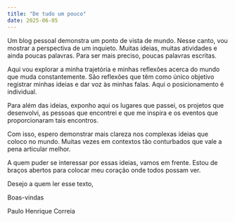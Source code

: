 ```yaml
---
title: "De tudo um pouco"
date: 2025-06-05
---
```


Um blog pessoal demonstra um ponto de vista de mundo. Nesse canto, vou mostrar a perspectiva de um inquieto. Muitas ideias, muitas atividades e ainda poucas palavras. Para ser mais preciso, poucas palavras escritas. 

Aqui vou explorar a minha trajetória e minhas reflexões acerca do mundo que muda constantemente. São reflexões que têm como único objetivo registrar minhas ideias e dar voz às minhas falas. Aqui o posicionamento é individual. 

Para além das ideias, exponho aqui os lugares que passei, os projetos que desenvolvi, as pessoas que encontrei e que me inspira e os eventos que proporcionaram tais encontros. 

Com isso, espero demonstrar mais clareza nos complexas ideias que coloco no mundo. Muitas vezes em contextos tão conturbados que vale a pena articular melhor. 

A quem puder se interessar por essas ideias, vamos em frente. Estou de braços abertos para colocar meu coração onde todos possam ver. 

Desejo a quem ler esse texto, 

Boas-vindas

Paulo Henrique Correia
